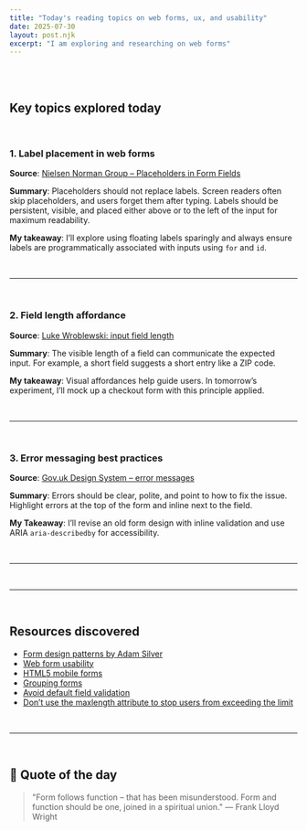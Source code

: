 ```yaml
---
title: "Today's reading topics on web forms, ux, and usability"
date: 2025-07-30
layout: post.njk
excerpt: "I am exploring and researching on web forms"
---
```


<br>
<br>

## Key topics explored today

<br>

### 1. **Label placement in web forms**

**Source**: [Nielsen Norman Group – Placeholders in Form Fields](https://www.nngroup.com/articles/form-design-placeholders/)

**Summary**:
Placeholders should not replace labels. Screen readers often skip placeholders, and users forget them after typing. Labels should be persistent, visible, and placed either above or to the left of the input for maximum readability.

**My takeaway**:
I’ll explore using floating labels sparingly and always ensure labels are programmatically associated with inputs using `for` and `id`.

<br>

---

<br>

### 2. **Field length affordance**

**Source**: [Luke Wroblewski: input field length](https://www.lukew.com/ff/entry.asp?1083)

**Summary**:
The visible length of a field can communicate the expected input. For example, a short field suggests a short entry like a ZIP code.

**My takeaway**:
Visual affordances help guide users. In tomorrow’s experiment, I’ll mock up a checkout form with this principle applied.

<br>

---

<br>

### 3. **Error messaging best practices**

**Source**: [Gov.uk Design System – error messages](https://design-system.service.gov.uk/components/error-message/)

**Summary**:
Errors should be clear, polite, and point to how to fix the issue. Highlight errors at the top of the form and inline next to the field.

**My Takeaway**:
I’ll revise an old form design with inline validation and use ARIA `aria-describedby` for accessibility.

<br>

---

<br>

---

<br>

## Resources discovered

- [Form design patterns by Adam Silver](https://adamsilver.io/blog/form-design-from-zero-to-hero-all-in-one-blog-post/)
- [Web form usability](https://www.smashingmagazine.com/2011/11/extensive-guide-web-form-usability/)
- [HTML5 mobile forms](https://www.smashingmagazine.com/2018/08/ux-html5-mobile-form-part-1/)
- [Grouping forms](https://www.uxmatters.com/mt/archives/2010/03/pagination-in-web-forms-evaluating-the-effectiveness-of-web-forms.php)
- [Avoid default field validation](https://adrianroselli.com/2019/02/avoid-default-field-validation.html)
- [Don’t use the maxlength attribute to stop users from exceeding the limit](https://adamsilver.io/blog/dont-use-the-maxlength-attribute-to-stop-users-from-exceeding-the-limit/)

<br>

---

<br>

## 💬 Quote of the day

> "Form follows function – that has been misunderstood. Form and function should be one, joined in a spiritual union." — Frank Lloyd Wright
